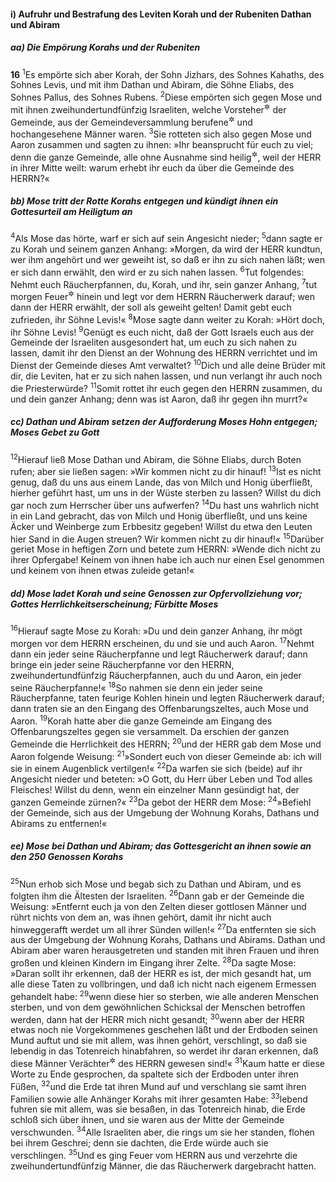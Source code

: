 #### i) Aufruhr und Bestrafung des Leviten Korah und der Rubeniten Dathan und Abiram

##### aa) Die Empörung Korahs und der Rubeniten

__16__
<sup>1</sup>Es empörte sich aber Korah, der Sohn Jizhars, des Sohnes Kahaths, des Sohnes Levis, und mit ihm Dathan und Abiram, die Söhne Eliabs, des Sohnes Pallus, des Sohnes Rubens.
<sup>2</sup>Diese empörten sich gegen Mose und mit ihnen zweihundertundfünfzig Israeliten, welche Vorsteher<sup title="oder: Fürsten">&#x2732;</sup> der Gemeinde, aus der Gemeindeversammlung berufene<sup title="vgl. 1,16">&#x2732;</sup> und hochangesehene Männer waren.
<sup>3</sup>Sie rotteten sich also gegen Mose und Aaron zusammen und sagten zu ihnen: »Ihr beansprucht für euch zu viel; denn die ganze Gemeinde, alle ohne Ausnahme sind heilig<sup title="oder: geweiht">&#x2732;</sup>, weil der HERR in ihrer Mitte weilt: warum erhebt ihr euch da über die Gemeinde des HERRN?«

##### bb) Mose tritt der Rotte Korahs entgegen und kündigt ihnen ein Gottesurteil am Heiligtum an

<sup>4</sup>Als Mose das hörte, warf er sich auf sein Angesicht nieder;
<sup>5</sup>dann sagte er zu Korah und seinem ganzen Anhang: »Morgen, da wird der HERR kundtun, wer ihm angehört und wer geweiht ist, so daß er ihn zu sich nahen läßt; wen er sich dann erwählt, den wird er zu sich nahen lassen.
<sup>6</sup>Tut folgendes: Nehmt euch Räucherpfannen, du, Korah, und ihr, sein ganzer Anhang,
<sup>7</sup>tut morgen Feuer<sup title="= feurige Kohlen">&#x2732;</sup> hinein und legt vor dem HERRN Räucherwerk darauf; wen dann der HERR erwählt, der soll als geweiht gelten! Damit gebt euch zufrieden, ihr Söhne Levis!«
<sup>8</sup>Mose sagte dann weiter zu Korah: »Hört doch, ihr Söhne Levis!
<sup>9</sup>Genügt es euch nicht, daß der Gott Israels euch aus der Gemeinde der Israeliten ausgesondert hat, um euch zu sich nahen zu lassen, damit ihr den Dienst an der Wohnung des HERRN verrichtet und im Dienst der Gemeinde dieses Amt verwaltet?
<sup>10</sup>Dich und alle deine Brüder mit dir, die Leviten, hat er zu sich nahen lassen, und nun verlangt ihr auch noch die Priesterwürde?
<sup>11</sup>Somit rottet ihr euch gegen den HERRN zusammen, du und dein ganzer Anhang; denn was ist Aaron, daß ihr gegen ihn murrt?«

##### cc) Dathan und Abiram setzen der Aufforderung Moses Hohn entgegen; Moses Gebet zu Gott

<sup>12</sup>Hierauf ließ Mose Dathan und Abiram, die Söhne Eliabs, durch Boten rufen; aber sie ließen sagen: »Wir kommen nicht zu dir hinauf!
<sup>13</sup>Ist es nicht genug, daß du uns aus einem Lande, das von Milch und Honig überfließt, hierher geführt hast, um uns in der Wüste sterben zu lassen? Willst du dich gar noch zum Herrscher über uns aufwerfen?
<sup>14</sup>Du hast uns wahrlich nicht in ein Land gebracht, das von Milch und Honig überfließt, und uns keine Äcker und Weinberge zum Erbbesitz gegeben! Willst du etwa den Leuten hier Sand in die Augen streuen? Wir kommen nicht zu dir hinauf!«
<sup>15</sup>Darüber geriet Mose in heftigen Zorn und betete zum HERRN: »Wende dich nicht zu ihrer Opfergabe! Keinem von ihnen habe ich auch nur einen Esel genommen und keinem von ihnen etwas zuleide getan!«

##### dd) Mose ladet Korah und seine Genossen zur Opfervollziehung vor; Gottes Herrlichkeitserscheinung; Fürbitte Moses

<sup>16</sup>Hierauf sagte Mose zu Korah: »Du und dein ganzer Anhang, ihr mögt morgen vor dem HERRN erscheinen, du und sie und auch Aaron.
<sup>17</sup>Nehmt dann ein jeder seine Räucherpfanne und legt Räucherwerk darauf; dann bringe ein jeder seine Räucherpfanne vor den HERRN, zweihundertundfünfzig Räucherpfannen, auch du und Aaron, ein jeder seine Räucherpfanne!«
<sup>18</sup>So nahmen sie denn ein jeder seine Räucherpfanne, taten feurige Kohlen hinein und legten Räucherwerk darauf; dann traten sie an den Eingang des Offenbarungszeltes, auch Mose und Aaron.
<sup>19</sup>Korah hatte aber die ganze Gemeinde am Eingang des Offenbarungszeltes gegen sie versammelt. Da erschien der ganzen Gemeinde die Herrlichkeit des HERRN;
<sup>20</sup>und der HERR gab dem Mose und Aaron folgende Weisung:
<sup>21</sup>»Sondert euch von dieser Gemeinde ab: ich will sie in einem Augenblick vertilgen!«
<sup>22</sup>Da warfen sie sich (beide) auf ihr Angesicht nieder und beteten: »O Gott, du Herr über Leben und Tod alles Fleisches! Willst du denn, wenn ein einzelner Mann gesündigt hat, der ganzen Gemeinde zürnen?«
<sup>23</sup>Da gebot der HERR dem Mose:
<sup>24</sup>»Befiehl der Gemeinde, sich aus der Umgebung der Wohnung Korahs, Dathans und Abirams zu entfernen!«

##### ee) Mose bei Dathan und Abiram; das Gottesgericht an ihnen sowie an den 250 Genossen Korahs

<sup>25</sup>Nun erhob sich Mose und begab sich zu Dathan und Abiram, und es folgten ihm die Ältesten der Israeliten.
<sup>26</sup>Dann gab er der Gemeinde die Weisung: »Entfernt euch ja von den Zelten dieser gottlosen Männer und rührt nichts von dem an, was ihnen gehört, damit ihr nicht auch hinweggerafft werdet um all ihrer Sünden willen!«
<sup>27</sup>Da entfernten sie sich aus der Umgebung der Wohnung Korahs, Dathans und Abirams. Dathan und Abiram aber waren herausgetreten und standen mit ihren Frauen und ihren großen und kleinen Kindern im Eingang ihrer Zelte.
<sup>28</sup>Da sagte Mose: »Daran sollt ihr erkennen, daß der HERR es ist, der mich gesandt hat, um alle diese Taten zu vollbringen, und daß ich nicht nach eigenem Ermessen gehandelt habe:
<sup>29</sup>wenn diese hier so sterben, wie alle anderen Menschen sterben, und von dem gewöhnlichen Schicksal der Menschen betroffen werden, dann hat der HERR mich nicht gesandt;
<sup>30</sup>wenn aber der HERR etwas noch nie Vorgekommenes geschehen läßt und der Erdboden seinen Mund auftut und sie mit allem, was ihnen gehört, verschlingt, so daß sie lebendig in das Totenreich hinabfahren, so werdet ihr daran erkennen, daß diese Männer Verächter<sup title="oder: Verhöhner">&#x2732;</sup> des HERRN gewesen sind!«
<sup>31</sup>Kaum hatte er diese Worte zu Ende gesprochen, da spaltete sich der Erdboden unter ihren Füßen,
<sup>32</sup>und die Erde tat ihren Mund auf und verschlang sie samt ihren Familien sowie alle Anhänger Korahs mit ihrer gesamten Habe:
<sup>33</sup>lebend fuhren sie mit allem, was sie besaßen, in das Totenreich hinab, die Erde schloß sich über ihnen, und sie waren aus der Mitte der Gemeinde verschwunden.
<sup>34</sup>Alle Israeliten aber, die rings um sie her standen, flohen bei ihrem Geschrei; denn sie dachten, die Erde würde auch sie verschlingen.
<sup>35</sup>Und es ging Feuer vom HERRN aus und verzehrte die zweihundertundfünfzig Männer, die das Räucherwerk dargebracht hatten.